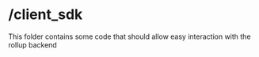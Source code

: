 # /client_sdk

This folder contains some code that should allow easy interaction with the rollup backend
